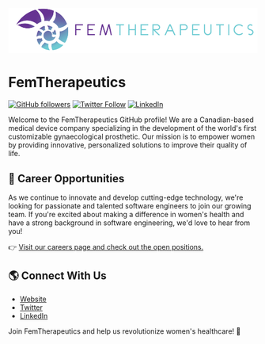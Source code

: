 ![FemTherapeutics Logo](logo.png)

# FemTherapeutics

[![GitHub followers](https://img.shields.io/github/followers/femtherapeutics?style=social)](https://github.com/femtherapeutics)
[![Twitter Follow](https://img.shields.io/twitter/follow/femtherapeutics?style=social)](https://twitter.com/femtherapeutics)
[![LinkedIn](https://img.shields.io/badge/LinkedIn-Connect-blue)](https://www.linkedin.com/company/femtherapeutics)

Welcome to the FemTherapeutics GitHub profile!
We are a Canadian-based medical device company specializing in the development of the world's first customizable gynaecological prosthetic.
Our mission is to empower women by providing innovative, personalized solutions to improve their quality of life.

## 🚀 Career Opportunities

As we continue to innovate and develop cutting-edge technology, we're looking for passionate and talented software engineers to join our growing team.
If you're excited about making a difference in women's health and have a strong background in software engineering, we'd love to hear from you!

👉 [Visit our careers page and check out the open positions.](https://femtherapeutics.com/careers)

## 🌎 Connect With Us

- [Website](https://femtherapeutics.com/)
- [Twitter](https://twitter.com/femtherapeutics)
- [LinkedIn](https://www.linkedin.com/company/femtherapeutics/)

Join FemTherapeutics and help us revolutionize women's healthcare! 🙌
